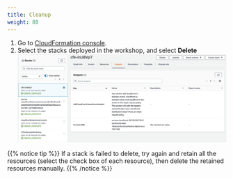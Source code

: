 ```yaml
---
title: Cleanup 
weight: 80
---
```


1. Go to [CloudFormation console](https://console.aws.amazon.com/CloudFormation).
2. Select the stacks deployed in the workshop, and select **Delete**
   ![CloudFormation Delete](../images/stack-delete.png)



{{% notice tip %}}
If a stack is failed to delete, try again and retain all the resources (select the check box of each resource),  then delete the retained resources manually.
{{% /notice %}}

      
      

